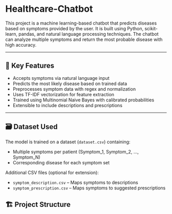 # Healthcare-Chatbot

This project is a machine learning-based chatbot that predicts diseases based on symptoms provided by the user. It is built using Python, scikit-learn, pandas, and natural language processing techniques. The chatbot can analyze multiple symptoms and return the most probable disease with high accuracy.

---

## 📌 Key Features

- Accepts symptoms via natural language input
- Predicts the most likely disease based on trained data
- Preprocesses symptom data with regex and normalization
- Uses TF-IDF vectorization for feature extraction
- Trained using Multinomial Naive Bayes with calibrated probabilities
- Extensible to include descriptions and prescriptions

---

## 🗃️ Dataset Used

The model is trained on a dataset (`dataset.csv`) containing:
- Multiple symptoms per patient (Symptom_1, Symptom_2, ..., Symptom_N)
- Corresponding disease for each symptom set

Additional CSV files (optional for extension):
- `symptom_description.csv` – Maps symptoms to descriptions
- `symptom_prescription.csv` – Maps symptoms to suggested prescriptions






## 🏗️ Project Structure


